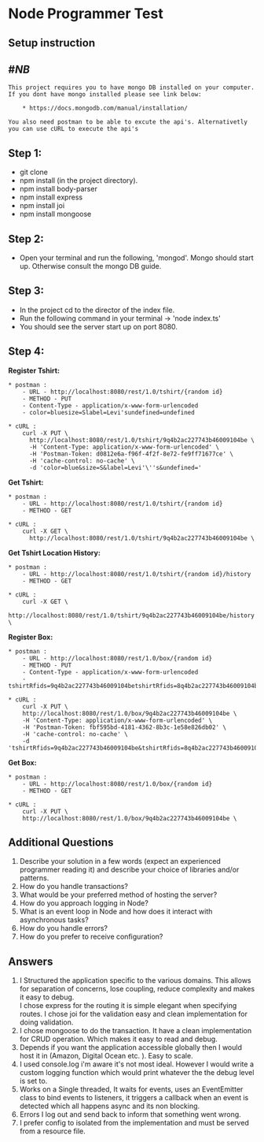 # Node Programmer Test

## Setup instruction

## #_NB_
    This project requires you to have mongo DB installed on your computer. If you dont have mongo installed please see link below:

        * https://docs.mongodb.com/manual/installation/
    
    You also need postman to be able to excute the api's. Alternativetly you can use cURL to execute the api's

## **Step 1:**
* git clone 
* npm install (in the project directory).
* npm install body-parser
* npm install express
* npm install joi
* npm install mongoose

## **Step 2:**
* Open your terminal and run the following, 'mongod'. Mongo should start up. Otherwise consult the mongo DB guide.

## **Step 3:**
* In the project cd to the director of the index file.
* Run the following command in your terminal -> 'node index.ts'
* You should see the server start up on port 8080.

## **Step 4:**
 **Register Tshirt:**
 
    * postman :  
        - URL - http://localhost:8080/rest/1.0/tshirt/{random id}
        - METHOD - PUT
        - Content-Type - application/x-www-form-urlencoded
        - color=bluesize=Slabel=Levi'sundefined=undefined     
    
    * cURL : 
        curl -X PUT \
          http://localhost:8080/rest/1.0/tshirt/9q4b2ac227743b46009104be \
          -H 'Content-Type: application/x-www-form-urlencoded' \
          -H 'Postman-Token: d0812e6a-f96f-4f2f-8e72-fe9ff71677ce' \
          -H 'cache-control: no-cache' \
          -d 'color=blue&size=S&label=Levi'\''s&undefined=' 

 **Get Tshirt:**
 
    * postman : 
        - URL - http://localhost:8080/rest/1.0/tshirt/{random id}
        - METHOD - GET
    
    * cURL : 
        curl -X GET \
          http://localhost:8080/rest/1.0/tshirt/9q4b2ac227743b46009104be \

 **Get Tshirt Location History:**
 
    * postman : 
        - URL - http://localhost:8080/rest/1.0/tshirt/{random id}/history
        - METHOD - GET
    
    * cURL : 
        curl -X GET \
          http://localhost:8080/rest/1.0/tshirt/9q4b2ac227743b46009104be/history \

 **Register Box:**
 
    * postman : 
        - URL - http://localhost:8080/rest/1.0/box/{random id}
        - METHOD - PUT
        - Content-Type - application/x-www-form-urlencoded
        - tshirtRfids=9q4b2ac227743b46009104betshirtRfids=8q4b2ac227743b46009104beundefined=undefined     
    
    * cURL : 
        curl -X PUT \
        http://localhost:8080/rest/1.0/box/9q4b2ac227743b46009104be \
        -H 'Content-Type: application/x-www-form-urlencoded' \
        -H 'Postman-Token: fbf595bd-4181-4362-8b3c-1e58e826db02' \
        -H 'cache-control: no-cache' \
        -d 'tshirtRfids=9q4b2ac227743b46009104be&tshirtRfids=8q4b2ac227743b46009104be&undefined='    

 **Get Box:**
 
    * postman : 
        - URL - http://localhost:8080/rest/1.0/box/{random id}
        - METHOD - GET
    
    * cURL : 
        curl -X PUT \
        http://localhost:8080/rest/1.0/box/9q4b2ac227743b46009104be \

## Additional Questions
1. Describe your solution in a few words (expect an experienced programmer reading it) and describe
   your choice of libraries and/or patterns.
2. How do you handle transactions?
3. What would be your preferred method of hosting the server?
4. How do you approach logging in Node?
5. What is an event loop in Node and how does it interact with asynchronous tasks?
6. How do you handle errors?
7. How do you prefer to receive configuration?

## Answers
1. I Structured the application specific to the various domains. 
   This allows for separation of concerns, lose coupling, reduce complexity and makes it easy to debug.  
   I chose express for the routing it is simple elegant when specifying routes.
   I chose joi for the validation easy and clean implementation for doing validation.
2. I chose mongoose to do the transaction. It have a clean implementation for CRUD operation. 
   Which makes it easy to read and debug.
3. Depends if you want the application accessible globally then I would host it in
   (Amazon, Digital Ocean etc. ). Easy to scale.  
4. I used console.log i'm aware it's not most ideal. 
    However I would write a custom logging function which would print whatever the the debug level is set to.
5. Works on a Single threaded, It waits for events, uses an EventEmitter class to bind events to listeners,
   it triggers a callback when an event is detected which all happens async and its non blocking.
6. Errors I log out and send back to inform that something went wrong. 
7. I prefer config to isolated from the implementation and must be served from a resource file. 